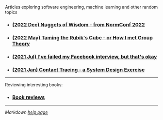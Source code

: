 Articles exploring software engineering, machine learning and other random topics

* ### [(2022 Dec) Nuggets of Wisdom - from NormConf 2022](blog_posts/normconf_summary.md)
* ### [(2022 May) Taming the Rubik's Cube - or How I met Group Theory](blog_posts/rubiks_cube.md)
* ### [(2021 Jul) I've failed my Facebook interview, but that's okay](blog_posts/facebook_interview.md)
* ### [(2021 Jan) Contact Tracing - a System Design Exercise](blog_posts/contact_tracing.md)

***

Reviewing interesting books:

* ### [Book reviews](book_reviews/index.md)

***

*Markdown [help page](markdown_help.md)*
